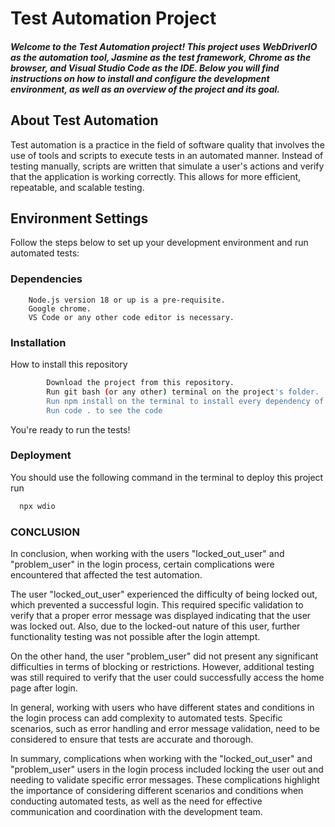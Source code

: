 # Test Automation Project
##### Welcome to the Test Automation project! This project uses WebDriverIO as the automation tool, Jasmine as the test framework, Chrome as the browser, and Visual Studio Code as the IDE. Below you will find instructions on how to install and configure the development environment, as well as an overview of the project and its goal.

## About Test Automation
Test automation is a practice in the field of software quality that involves the use of tools and scripts to execute tests in an automated manner. Instead of testing manually, scripts are written that simulate a user's actions and verify that the application is working correctly. This allows for more efficient, repeatable, and scalable testing.

## Environment Settings
Follow the steps below to set up your development environment and run automated tests:

### Dependencies
        Node.js version 18 or up is a pre-requisite.
        Google chrome.
        VS Code or any other code editor is necessary.

### Installation

How to install this repository

```bash
        Download the project from this repository.
        Run git bash (or any other) terminal on the project's folder.
        Run npm install on the terminal to install every dependency of the package.json.
        Run code . to see the code
```
You're ready to run the tests!

### Deployment

You should use the following command in the terminal to deploy this project run

```bash
  npx wdio
```
### CONCLUSION

In conclusion, when working with the users "locked_out_user" and "problem_user" in the login process, certain complications were encountered that affected the test automation.

The user "locked_out_user" experienced the difficulty of being locked out, which prevented a successful login. This required specific validation to verify that a proper error message was displayed indicating that the user was locked out. Also, due to the locked-out nature of this user, further functionality testing was not possible after the login attempt.

On the other hand, the user "problem_user" did not present any significant difficulties in terms of blocking or restrictions. However, additional testing was still required to verify that the user could successfully access the home page after login.

In general, working with users who have different states and conditions in the login process can add complexity to automated tests. Specific scenarios, such as error handling and error message validation, need to be considered to ensure that tests are accurate and thorough.

In summary, complications when working with the "locked_out_user" and "problem_user" users in the login process included locking the user out and needing to validate specific error messages. These complications highlight the importance of considering different scenarios and conditions when conducting automated tests, as well as the need for effective communication and coordination with the development team.